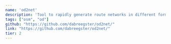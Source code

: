 ```yaml
---
name: 'od2net'
description: 'Tool to rapidly generate route networks in different formats'
tags: ["osm", "od"]
github: "https://github.com/dabreegster/od2net/"
link: "https://github.com/dabreegster/od2net/"
tier: 2
---
```

